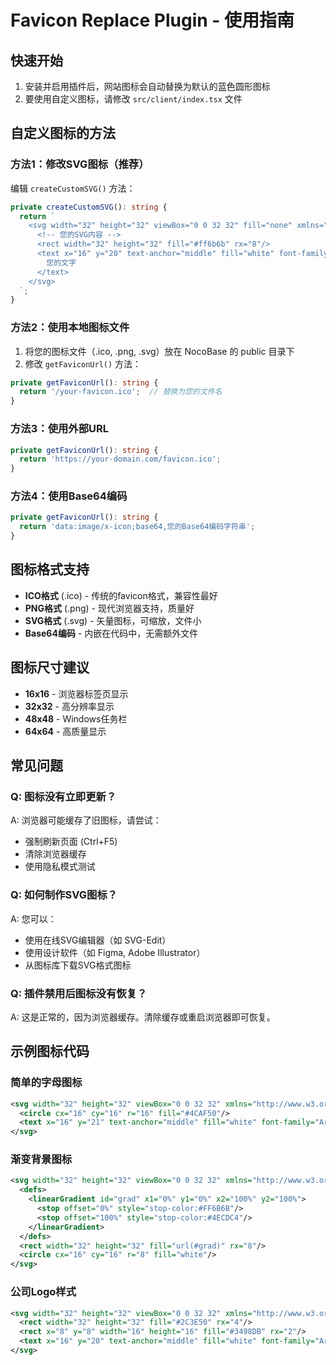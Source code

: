 # Favicon Replace Plugin - 使用指南

## 快速开始

1. 安装并启用插件后，网站图标会自动替换为默认的蓝色圆形图标
2. 要使用自定义图标，请修改 `src/client/index.tsx` 文件

## 自定义图标的方法

### 方法1：修改SVG图标（推荐）

编辑 `createCustomSVG()` 方法：

```typescript
private createCustomSVG(): string {
  return `
    <svg width="32" height="32" viewBox="0 0 32 32" fill="none" xmlns="http://www.w3.org/2000/svg">
      <!-- 您的SVG内容 -->
      <rect width="32" height="32" fill="#ff6b6b" rx="8"/>
      <text x="16" y="20" text-anchor="middle" fill="white" font-family="Arial" font-size="14" font-weight="bold">
        您的文字
      </text>
    </svg>
  `;
}
```

### 方法2：使用本地图标文件

1. 将您的图标文件（.ico, .png, .svg）放在 NocoBase 的 public 目录下
2. 修改 `getFaviconUrl()` 方法：

```typescript
private getFaviconUrl(): string {
  return '/your-favicon.ico';  // 替换为您的文件名
}
```

### 方法3：使用外部URL

```typescript
private getFaviconUrl(): string {
  return 'https://your-domain.com/favicon.ico';
}
```

### 方法4：使用Base64编码

```typescript
private getFaviconUrl(): string {
  return 'data:image/x-icon;base64,您的Base64编码字符串';
}
```

## 图标格式支持

- **ICO格式** (.ico) - 传统的favicon格式，兼容性最好
- **PNG格式** (.png) - 现代浏览器支持，质量好
- **SVG格式** (.svg) - 矢量图标，可缩放，文件小
- **Base64编码** - 内嵌在代码中，无需额外文件

## 图标尺寸建议

- **16x16** - 浏览器标签页显示
- **32x32** - 高分辨率显示
- **48x48** - Windows任务栏
- **64x64** - 高质量显示

## 常见问题

### Q: 图标没有立即更新？
A: 浏览器可能缓存了旧图标，请尝试：
- 强制刷新页面 (Ctrl+F5)
- 清除浏览器缓存
- 使用隐私模式测试

### Q: 如何制作SVG图标？
A: 您可以：
- 使用在线SVG编辑器（如 SVG-Edit）
- 使用设计软件（如 Figma, Adobe Illustrator）
- 从图标库下载SVG格式图标

### Q: 插件禁用后图标没有恢复？
A: 这是正常的，因为浏览器缓存。清除缓存或重启浏览器即可恢复。

## 示例图标代码

### 简单的字母图标
```svg
<svg width="32" height="32" viewBox="0 0 32 32" xmlns="http://www.w3.org/2000/svg">
  <circle cx="16" cy="16" r="16" fill="#4CAF50"/>
  <text x="16" y="21" text-anchor="middle" fill="white" font-family="Arial" font-size="16" font-weight="bold">A</text>
</svg>
```

### 渐变背景图标
```svg
<svg width="32" height="32" viewBox="0 0 32 32" xmlns="http://www.w3.org/2000/svg">
  <defs>
    <linearGradient id="grad" x1="0%" y1="0%" x2="100%" y2="100%">
      <stop offset="0%" style="stop-color:#FF6B6B"/>
      <stop offset="100%" style="stop-color:#4ECDC4"/>
    </linearGradient>
  </defs>
  <rect width="32" height="32" fill="url(#grad)" rx="8"/>
  <circle cx="16" cy="16" r="8" fill="white"/>
</svg>
```

### 公司Logo样式
```svg
<svg width="32" height="32" viewBox="0 0 32 32" xmlns="http://www.w3.org/2000/svg">
  <rect width="32" height="32" fill="#2C3E50" rx="4"/>
  <rect x="8" y="8" width="16" height="16" fill="#3498DB" rx="2"/>
  <text x="16" y="20" text-anchor="middle" fill="white" font-family="Arial" font-size="10" font-weight="bold">LOGO</text>
</svg>
```
